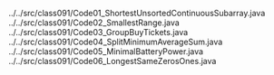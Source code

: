 ../../src/class091/Code01_ShortestUnsortedContinuousSubarray.java
../../src/class091/Code02_SmallestRange.java
../../src/class091/Code03_GroupBuyTickets.java
../../src/class091/Code04_SplitMinimumAverageSum.java
../../src/class091/Code05_MinimalBatteryPower.java
../../src/class091/Code06_LongestSameZerosOnes.java
